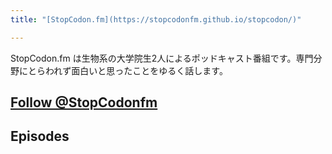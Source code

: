 ```yaml
---
title: "[StopCodon.fm](https://stopcodonfm.github.io/stopcodon/)"

---
```

StopCodon.fm は生物系の大学院生2人によるポッドキャスト番組です。専門分野にとらわれず面白いと思ったことをゆるく話します。

<a href="https://twitter.com/StopCodonfm?ref_src=twsrc%5Etfw" class="twitter-follow-button" data-show-count="false">Follow @StopCodonfm</a><script async src="https://platform.twitter.com/widgets.js" charset="utf-8"></script>
------

## Episodes


